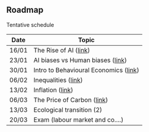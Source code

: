 ## Roadmap

Tentative schedule

| Date  | Topic                                                            |
| ----- | ---------------------------------------------------------------- |
| 16/01 | The Rise of AI ([link](./session_1/index.html))                  |
| 23/01 | AI biases vs Human biases ([link](./session_2/index.html))       |
| 30/01 | Intro to Behavioural Economics  ([link](./session_3/index.html)) |
| 06/02 | Inequalities ([link](./session_4/index.html))                    |
| 13/02 | Inflation  ([link](./session_5/index.html))                      |
| 06/03 | The Price of Carbon ([link](./session_5/index.html))             |
| 13/03 | Ecological transition (2)                                        |
| 20/03 | Exam (labour market and co....)                                  |
